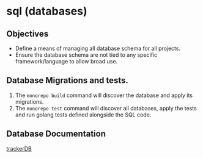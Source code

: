 sql (databases)
===============

## Objectives
* Define a means of managing all database schema for all projects.
* Ensure the database schema are not tied to any specific framework/language to allow broad use.

## Database Migrations and tests.
1. The `monorepo build` command will discover the database and apply its migrations.
2. The `monorepo test` command will discover all databases, apply the tests and run golang tests defined alongside
   the SQL code.

## Database Documentation

[trackerDB](tracker/README.md)
